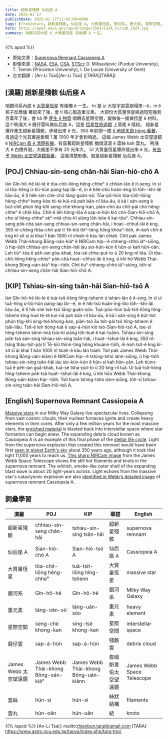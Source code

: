 ```yaml
---
title: 超新星殘骸 仙后座 A
date: 2025-01-17
publishdate: 2025-01-17T11:45:00+0800
tags: [free2share, 超新星殘骸, 仙后座 A, 大質量恆星, 銀河系, 重元素, 星際空間, 屑仔雲, James Webb 太空望遠鏡, 雲絲, 雲丸]
hero: https://apod.nasa.gov/apod/image/2501/CasA_nircam_1024.jpg
summary: 咱銀河系內底 ê 大質量恆星 有燦爛 ê 一生。
---
```


{{% apod %}}

- 原始文章：[Supernova Remnant Cassiopeia A](https://apod.nasa.gov/apod/ap250117.html)
- 影像來源：[NASA](https://www.nasa.gov/), [ESA](https://www.esa.int/), [CSA](https://www.asc-csa.gc.ca/eng/), [STScI](https://www.stsci.edu/); D. Milisavljevic (Purdue University), T. Temim (Princeton University), I. De Looze (University of Gent)
- 台文翻譯：[An-Li Tsai][An-Li Tsai] ([TARA][TARA])

## [漢羅] 超新星殘骸 仙后座 A
咱銀河系內底 ê [大質量恆星][Massive stars] 有燦爛 ê 一生。
In 是 ùi 大型宇宙雲崩塌來--ê，in ê 核子反應爐 著起來了後，會 tī 核心製造重元素。
大部份大質量恆星經過短短幾若百萬年了後，會 kā 伊 [產生 ê 物質][enriched material] 噴轉去星際空間，變做後一擺做恆星 ê 材料。
這个咧漲大 ê 屑仔雲叫做仙后座 A，這是 [恆星性命週期][stellar life cycle] 上落尾 ê 階段。
超新星爆炸產生超新星殘骸，伊發出來 ê 光，350 年前頭一擺 [tī 地球天頂 hŏng 看著][seen in planet Earth's sky]，毋過這个光其實是愛開 1 萬 1000 年才會到咱遮。
這幅 James Webb 太空望遠鏡 ê [NIRCam 翕 ê 清楚影像][This sharp NIRCam image]，有翕著超新星殘骸 猶燒滾滾 ê 雲絲 kah 雲丸。
咧漲大 ê 白煙外殼，大細差不多有 20 光年大。
Uì 大質量恆星爆炸發出來 ê 光，[有去予 Webb 太空望遠鏡翕著][identified in Webb's detailed image]。
這張清楚影像，就是超新星殘骸 仙后座 A。

## [POJ] Chhiau-sin-seng chân-hâi Sian-hiō-chō A
lán Gîn-hô-hē lāi-té ê tōa-chit-liōng hêng-chheⁿ ū chhàn-lān ê it-seng.
In sī ùi tōa-hêng ú-tiū-hûn pang-lap lâi--ê, in ê he̍k-chú hoán-èng-lô͘ to̍h--khí-lâi liáu-āu, ē tī he̍k-sim chè-chō tāng-goân-sò͘.
Tōa-pō͘-hūn tōa-chit-liōng hêng-chheⁿ keng-kòe té-té kúi-nā pah bān-nî liáu-āu, ē kā i sán-seng ê bu̍t-chit phùn tńg-khì seng-chè khong-kan, piàn-chò āu chi̍t-pái chò hêng-chheⁿ ê châi-liāu.
Chit-ê leh tiòng-tōa ê sap-á-hûn kiò chò-Sian-hiō-chō A, che-sī hêng-chheⁿ sèⁿ-miā chiu-kî siāng lo̍h-bóe ê kai-tōaⁿ.
Chhiau-sin-seng po̍k-chà sán-seng chhiau-sin-seng chân-hâi, i hoat--chhut-lâi ê kng, 350 nî-chêng thâu-chi̍t-pái tī Tē-kiû thiⁿ-téng hőng khòaⁿ-tio̍h, m̄-koh chit-ê kng kî-si̍t sī ài khai 1 bān 1000 nî chiah-ē kàu lán chiah.
Chit pak James Webb Thài-khong Bōng-oán-kiàⁿ ê NIRCam hip--ê chheng-chhó iáⁿ-siōng, ū hip-tio̍h chhiau-sin-seng chân-hâi iáu sio-kún-kún ê hûn-si kah hûn-oân.
Leh tiùⁿ-tōa ê pe̍h-ian gōa-khak, tōa-sè chha-put-to ū 20 kng-nî tōa.
Ùi tōa-chit-liōng hêng-chheⁿ po̍k-chà hoat--chhut-lâi ê kng, ū khì hō͘ Webb Thài-khong Bōng-oán-kiàⁿ hip--tio̍h.
Chit tiuⁿ chheng-chhó iáⁿ-siōng, to̍h-sī chhiau-sin-seng chân-hâi Sian-hiō-chō A.

## [KIP] Tshiau-sin-sing tsân-hâi Sian-hiō-tsō A
lán Gîn-hô-hē lāi-té ê tuā-tsit-liōng hîng-tshenn ū tshàn-lān ê it-sing.
In sī uì tuā-hîng ú-tiū-hûn pang-lap lâi--ê, in ê hi̍k-tsú huán-ìng-lôo to̍h--khí-lâi liáu-āu, ē tī hi̍k-sim tsè-tsō tāng-guân-sòo.
Tuā-pōo-hūn tuā-tsit-liōng hîng-tshenn king-kuè té-té kuí-nā pah bān-nî liáu-āu, ē kā i sán-sing ê bu̍t-tsit phùn tńg-khì sing-tsè khong-kan, piàn-tsò āu tsi̍t-pái tsò hîng-tshenn ê tsâi-liāu.
Tsit-ê leh tiòng-tuā ê sap-á-hûn kiò tsò-Sian-hiō-tsō A, tse-sī hîng-tshenn sènn-miā tsiu-kî siāng lo̍h-bué ê kai-tuānn.
Tshiau-sin-sing po̍k-tsà sán-sing tshiau-sin-sing tsân-hâi, i huat--tshut-lâi ê kng, 350 nî-tsîng thâu-tsi̍t-pái tī Tē-kiû thinn-tíng hőng khuànn-tio̍h, m̄-koh tsit-ê kng kî-si̍t sī ài khai 1 bān 1000 nî tsiah-ē kàu lán tsiah.
Tsit pak James Webb Thài-khong Bōng-uán-kiànn ê NIRCam hip--ê tshing-tshó iánn-siōng, ū hip-tio̍h tshiau-sin-sing tsân-hâi iáu sio-kún-kún ê hûn-si kah hûn-uân.
Leh tiùnn-tuā ê pe̍h-ian guā-khak, tuā-sè tsha-put-to ū 20 kng-nî tuā.
Uì tuā-tsit-liōng hîng-tshenn po̍k-tsà huat--tshut-lâi ê kng, ū khì hōo Webb Thài-khong Bōng-uán-kiànn hip--tio̍h.
Tsit tiunn tshing-tshó iánn-siōng, to̍h-sī tshiau-sin-sing tsân-hâi Sian-hiō-tsō A.

## [English] Supernova Remnant Cassiopeia A
[Massive stars][Massive stars] in our Milky Way Galaxy live spectacular lives.
Collapsing from vast cosmic clouds, their nuclear furnaces ignite and create heavy elements in their cores.
After only a few million years for the most massive stars, the [enriched material][enriched material] is blasted back into interstellar space where star formation can begin anew.
The expanding debris cloud known as Cassiopeia A is an example of this final phase of the [stellar life cycle][stellar life cycle].
Light from the supernova explosion that created this remnant would have been first [seen in planet Earth's sky][seen in planet Earth's sky] about 350 years ago, although it took that light 11,000 years to reach us.
[This sharp NIRCam image][This sharp NIRCam image] from the James Webb Space Telescope shows the still hot filaments and knots in the supernova remnant.
The whitish, smoke-like outer shell of the expanding blast wave is about 20 light-years across.
Light echoes from the massive star's cataclysmic explosion are also [identified in Webb's detailed image][identified in Webb's detailed image] of supernova remnant Cassiopeia A.

## 詞彙學習
|漢羅|POJ|KIP|華語|English|
|-|-|-|-|-|
|超新星殘骸|chhiau-sin-seng chân-hâi|tshiau-sin-sing tsân-hâi|超新星殘骸|supernova remnant|
|仙后座 A|Sian-hiō-chō A|Sian-hiō-tsō A|仙后座 A|Cassiopeia A|
|大質量恆星|tōa-chit-liōng hêng-chheⁿ|tuā-tsit-liōng hîng-tshenn|大質量恆星|massive star|
|銀河系|Gîn-hô-hē|Gîn-hô-hē|銀河系|Milky Way Galaxy|
|重元素|tāng-oân-sò͘|tāng-uân-sòo|重元素|heavy element|
|星際空間|seng-chè khong-kan|sing-tsè khong-kan|星際空間|interstellar space|
|屑仔雲|sap-á-hûn|sap-á-hûn|殘骸雲|debris cloud|
|James Webb 太空望遠鏡|James Webb Thài-khong Bōng-oán-kiàⁿ|James Webb Thài-khong Bōng-uán-kiànn|詹姆斯韋伯太空望遠鏡|James Webb Space Telescope|
|雲絲|hûn-si|hûn-si|絲狀結構|filaments|
|雲丸|hûn-oân|hûn-uân|結|knots|


{{% /apod %}}
[An-Li Tsai]: mailto:thianbun.taigi@gmail.com
[TARA]: https://www.astro.ncu.edu.tw/taova/index.php/tara-trip/

[copyright]: https://apod.nasa.gov/apod/fap/lib/about_apod.html#srapply
[License3]: https://creativecommons.org/licenses/by-nc-nd/3.0/
[License2]:https://creativecommons.org/licenses/by-nc-nd/2.0/

[Massive stars]:https://en.wikipedia.org/wiki/Stellar_evolution#Massive_stars
[enriched material]:https://apod.nasa.gov/apod/ap190801.html
[stellar life cycle]:https://universe.nasa.gov/stars/basics/
[seen in planet Earth's sky]:https://spider.seds.org/spider/Vars/casA.html
[This sharp NIRCam image]:https://webbtelescope.org/contents/media/images/2023/149/01HGGZ4TPD8XFNPCBTZ2QYM0ZM
[identified in Webb's detailed image]:https://webbtelescope.org/contents/media/images/2023/149/01HGGZDJX7RZR07HWZ6YEQ74CR

